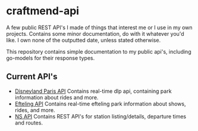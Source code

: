 # craftmend-api
A few public REST API's I made of things that interest me or I use in my own projects. Contains some minor documentation, do with it whatever you'd like. I own none of the outputted date, unless stated otherwise.

This repository contains simple documentation to my public api's, including go-models for their response types.

## Current API's
 - [Disneyland Paris API](https://github.com/Mindgamesnl/craftmend-api/blob/master/disney-paris/README.md) Contains real-time dlp api, containing park information about rides and more.
 - [Efteling API](https://github.com/Mindgamesnl/craftmend-api/blob/master/efteling/README.md) Contains real-time efteling park information about shows, rides, and more.
 - [NS API](https://github.com/Mindgamesnl/craftmend-api/blob/master/ns/README.md) Contains REST API's for station listing/details, departure times and routes.
